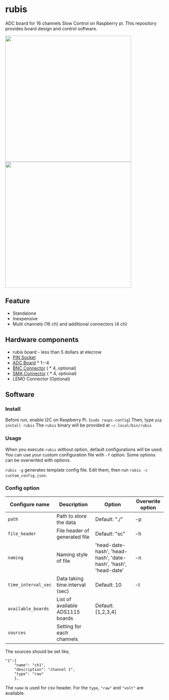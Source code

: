 # rubis

ADC board for 16 channels Slow Control on Raspberry pi.
This repository provides board design and control software.

<img src="https://user-images.githubusercontent.com/12980386/138100032-73b48425-1298-4935-a816-715054cd197c.png" width="400">
<img src="https://user-images.githubusercontent.com/12980386/138100048-b96825b0-636b-4689-a27d-31d813c87a6c.png" width="400">

## Feature

 - Standalone
 - Inexpensive
 - Multi channels (16 ch) and additional connectors (4 ch)

## Hardware components
 - rubis board - less than 5 dollars at elecrow
 - [PIN Socket](https://akizukidenshi.com/catalog/g/gC-00085/)
 - [ADC Board](https://www.marutsu.co.jp/pc/i/574270/) * 1--4
 - [BNC Connector](https://akizukidenshi.com/catalog/g/gC-00134/) ( * 4, optional)
 - [SMA Connector](https://akizukidenshi.com/catalog/g/gC-02569/) ( * 4, optional)
 - LEMO Connector (Optional)


## Software

### Install
Before run, enable I2C on Raspberry Pi. (`sudo raspi-config`)
Then, type `pip install rubis`
The `rubis` binary will be provided at `~/.local/bin/rubis`


### Usage
When you execute `rubis` without option, default configurations will be used.
You can use your custom configuration file with `-f` option.
Some options can be overwrited with options.

`rubis -g` generates template config file.
Edit them, then run `rubis -c custom_config.json`.


### Config option
| Configure name    | Description                      | Option                                                          | Overwrite option |
| ----------------- | -------------------------------- | --------------------------------------------------------------- | ---------------- |
| `path`             | Path to store the data           | Default: "./"                                                   | -p               |
| `file_header`       | File header of generated file    | Default: "sc"                                                   | -h               |
| `naming`            | Naming style of file             | 'head-date-hash', 'head-hash', 'date-hash', 'hash', 'head-date' | -n               |
| `time_interval_sec` | Data taking time interval (sec)  | Default: 10                                                     | -t               |
| `available_boards`  | List of available ADS1115 boards | Default: [1,2,3,4]                                              |                  |
| `sources`           | Setting for each channels        |                                                                 |                  |

The sources should be set like,
```
"1":{
    "name": "ch1",
    "description": "channel 1",
    "type": "raw"
    },
```
The `name` is used for csv header. For the `type`, `"raw"` and `"volt"` are available.

